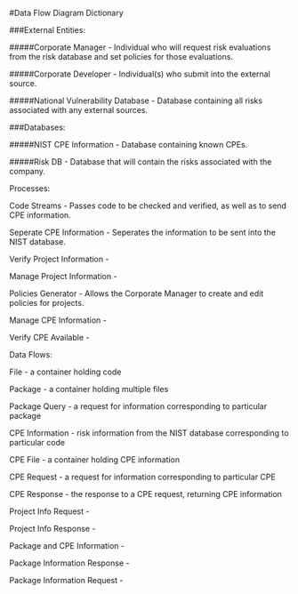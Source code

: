 #Data Flow Diagram Dictionary

###External Entities:
  
  #####Corporate Manager - Individual who will request risk evaluations from the risk database and set policies for those evaluations.
  
  #####Corporate Developer - Individual(s) who submit into the external source.
  
  #####National Vulnerability Database - Database containing all risks associated with any external sources.
  

###Databases: 
  
  #####NIST CPE Information - Database containing known CPEs.
  
  #####Risk DB - Database that will contain the risks associated with the company.
  

Processes:
  
  Code Streams - Passes code to be checked and verified, as well as to send CPE information.
  
  Seperate CPE Information - Seperates the information to be sent into the NIST database.
  
  Verify Project Information -
  
  Manage Project Information -
  
  Policies Generator - Allows the Corporate Manager to create and edit policies for projects.
  
  Manage CPE Information -
  
  Verify CPE Available -
  

Data Flows:
  
  File - a container holding code
  
  Package - a container holding multiple files
  
  Package Query - a request for information corresponding to particular package
  
  CPE Information - risk information from the NIST database corresponding to particular code
  
  CPE File - a container holding CPE information
  
  CPE Request - a request for information corresponding to particular CPE
  
  CPE Response - the response to a CPE request, returning CPE information
  
  Project Info Request - 
  
  Project Info Response - 
  
  Package and CPE Information -
  
  Package Information Response - 
  
  Package Information Request - 
  
  
  
